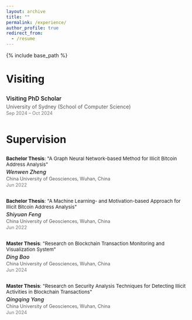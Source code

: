 ```yaml
---
layout: archive
title: ""
permalink: /experience/
author_profile: true
redirect_from:
  - /resume
---
```


{% include base_path %}


# Visiting

<style>
  /* Visiting */
  .visiting-item {
    margin-bottom: 12px;
    padding: 8px 0;
    border-bottom: none;
  }
  .visiting-role {
    font-weight: 600;
    font-size: 1.1em;
  }
  .visiting-details {
    margin-top: 4px;
    color: #555;
  }
  .visiting-time {
    margin-top: 2px;
    font-size: 0.9em;
    color: #777;
  }

  /* Supervision */
  .supervision-list {
    list-style: none;
    padding: 0;
    margin: 0;
  }
  .supervision-item {
    margin-bottom: 12px;
    padding: 8px 0;
    border-bottom: none;
  }
  .supervision-item:last-child {
    border-bottom: none;
  }
  .supervision-name {
    font-weight: 500;
    font-size: 1.05em;
    margin-top: 4px;
  }
  .supervision-title {
    font-size: 0.95em;
  }
  .supervision-location {
    margin-top: 2px;
    font-size: 0.9em;
    color: #555;
  }
  .supervision-date {
    margin-top: 2px;
    font-size: 0.9em;
    color: #777;
  }

  /* < 600px */
  @media (max-width: 600px) {
    .visiting-role,
    .supervision-name {
      font-size: 1em;
    }
    .visiting-time,
    .supervision-date {
      font-size: 0.85em;
    }
    .visiting-item,
    .supervision-item {
      padding: 6px 0;
    }
  }
</style>

<div class="visiting-item">
  <div class="visiting-role">Visiting PhD Scholar</div>
  <div class="visiting-details">University of Sydney (School of Computer Science)</div>
  <div class="visiting-time">Sep 2024 – Oct 2024</div>
</div>

# Supervision

<ul class="supervision-list">
  <li class="supervision-item">
    <div class="supervision-title"><strong>Bachelor Thesis</strong>: "A Graph Neural Network-based Method for Illicit Bitcoin Address Analysis"</div>
    <div class="supervision-name"><em>Wenwen Zheng</em></div>
    <div class="supervision-location">China University of Geosciences, Wuhan, China</div>
    <div class="supervision-date">Jun 2022</div>
  </li>
  <li class="supervision-item">
    <div class="supervision-title"><strong>Bachelor Thesis</strong>: "A Machine Learning- and Motivation-based Approach for Illicit Bitcoin Address Analysis"</div>
    <div class="supervision-name"><em>Shiyuan Feng</em></div>
    <div class="supervision-location">China University of Geosciences, Wuhan, China</div>
    <div class="supervision-date">Jun 2022</div>
  </li>
  <li class="supervision-item">
    <div class="supervision-title"><strong>Master Thesis</strong>: "Research on Blockchain Transaction Monitoring and Visualization System"</div>
    <div class="supervision-name"><em>Ding Bao</em></div>
    <div class="supervision-location">China University of Geosciences, Wuhan, China</div>
    <div class="supervision-date">Jun 2024</div>
  </li>
  <li class="supervision-item">
    <div class="supervision-title"><strong>Master Thesis</strong>: "Research on Security Analysis Techniques for Detecting Illicit Activities in Blockchain Transactions"</div>
    <div class="supervision-name"><em>Qingqing Yang</em></div>
    <div class="supervision-location">China University of Geosciences, Wuhan, China</div>
    <div class="supervision-date">Jun 2024</div>
  </li>
</ul>




<!--# Visiting

* Visiting PhD Scholar, University of Sydney (School of Computer Science), Sep 2024 – Oct 2024

# Supervision

* *Wenwen Zheng*, **Bachelor Thesis**: "A Graph Neural Network-based Method for Illicit Bitcoin Address Analysis", China University of Geosciences, Wuhan, China, Jun. 2022
* *Shiyuan Feng*, **Bachelor Thesis**: "A Machine Learning- and Motivation-based Approach for Illicit Bitcoin Address Analysis", China University of Geosciences, Wuhan, China, Jun. 2022
* *Ding Bao*, **Master Thesis**: "Research on Blockchain Transaction Monitoring and Visualization System", China University of Geosciences, Wuhan, China, Jun. 2024
* *Qingqing Yang*, **Master Thesis**: "Research on Security Analysis Techniques for Detecting Illicit Activities in Blockchain Transactions", China University of Geosciences, Wuhan, China, Jun. 2024 -->
 


<!-- # Intership -->


  
